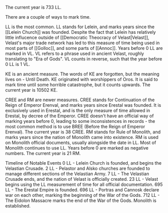 The current year is 733 LL.

There are a couple of ways to mark time.

LL is the most common.
LL stands for Lelein, and marks years since the [[Lelein Church]] was founded. Despite the fact that Lelein has relatively little influcence outside of [[Democratic Theocracy of Velast|Velast]], Velast's major trade network has led to this measure of time being used in most parts of [[Golloc]], and some parts of [[Annoc]]. Years before 0 LL are marked in VL. VL refers to a phrase used in ancient Velast, roughly translating to "Era of Gods". VL counts in reverse, such that the year before 0 LL is 1 VL.

KE is an ancient measure.
The words of KE are forgotten, but the meaning lives on - Until Death. KE originated with worshippers of Oros. It is said to mark time until some horrible catastrophe, but it counts upwards. The current year is 10502 KE.

CREE and RM are newer measures.
CREE stands for Continuation of the Reign of Emperor Erenval, and marks years since Erestal was founded. It is exclusively used in Erestal, and is the only measure of time allowed in Erestal, by decree of the Emperor. CREE doesn't have an official way of marking years before 0, leading to some inconsistences in records - the most common method is to use BREE (Before the Reign of Emperor Erenval). The current year is 38 CREE.
RM stands for Rule of Monolith, and marks years since the nation of Monolith came into existence. RM is used on Monolith official documents, usually alongside the date in LL. Most of Monolith continues to use LL. Years before 0 are marked as negative numbers. The current year is 21 RM.


Timeline of Notable Events
0 LL - Lelein Church is founded, and begins the Velastian Crusade.
2 LL - Pelastor and Alsko churches are founded to manage different sections of the Velastian Army.
7 LL - The Velastian Crusade ends, and the nation of Velast is officially created.
23 LL - Velast begins using the LL measurement of time for all official documentation.
695 LL - The Erestal Empire is founded.
696 LL - Portras and Cannosk declare war on each other, marking the beginning of the War of the Gods.
712 LL - The Eidolon Massacre marks the end of the War of the Gods. Monolith is established.